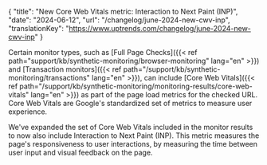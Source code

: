 {
  "title": "New Core Web Vitals metric: Interaction to Next Paint (INP)",
  "date": "2024-06-12",
  "url": "/changelog/june-2024-new-cwv-inp",
  "translationKey": "https://www.uptrends.com/changelog/june-2024-new-cwv-inp"
}

Certain monitor types, such as [Full Page Checks]({{< ref path="support/kb/synthetic-monitoring/browser-monitoring" lang="en" >}}) and [Transaction monitors]({{< ref path="/support/kb/synthetic-monitoring/transactions" lang="en" >}}), can include [Core Web Vitals]({{< ref path="/support/kb/synthetic-monitoring/monitoring-results/core-web-vitals" lang="en" >}}) as part of the page load metrics for the checked URL. Core Web Vitals are Google's standardized set of metrics to measure user experience.

We've expanded the set of Core Web Vitals included in the monitor results to now also include Interaction to Next Paint (INP). This metric measures the page's responsiveness to user interactions, by measuring the time between user input and visual feedback on the page.